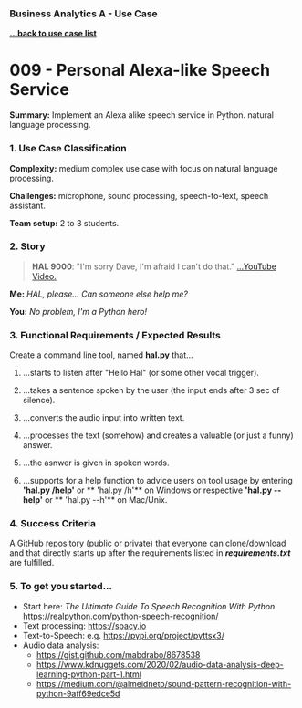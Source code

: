 ### Business Analytics A - Use Case
**[...back to use case list](/../../blob/main/README.md)**

# 009 - Personal Alexa-like Speech Service
**Summary:**  Implement an Alexa alike speech service in Python. 
natural language processing. 
### 1. Use Case Classification
**Complexity:**  medium complex use case with focus on 
natural language processing. 

**Challenges:** microphone, sound processing, speech-to-text, 
speech assistant.

**Team setup:** 2 to 3 students.

### 2. Story
> **HAL 9000**: "I'm sorry Dave, I'm afraid I can't do that."
> [...YouTube Video.](https://youtu.be/ARJ8cAGm6JE)

**Me:** *HAL, please... Can someone else help me?*   

**You:** *No problem, I'm a Python hero!*


### 3. Functional Requirements / Expected Results
Create a command line tool, named **hal.py** that... 

1. ...starts to listen after "Hello Hal" (or some other vocal trigger).


2. ...takes a sentence spoken by the user (the input ends after 3 sec of silence).


3. ...converts the audio input into written text. 


4. ...processes the text (somehow) and creates a valuable (or just a funny) 
   answer.
   

5. ...the asnwer is given in spoken words. 


6. ...supports for a help function to advice users on tool usage by entering 
   **'hal.py /help'** or ** 'hal.py /h'** on Windows or respective
   **'hal.py --help'** or  ** 'hal.py --h'** on Mac/Unix.


### 4. Success Criteria
A GitHub repository (public or private) that everyone can clone/download and that
directly starts up after the requirements listed in ***requirements.txt*** are fulfilled.

### 5. To get you started...
 - Start here: *The Ultimate Guide To Speech Recognition With Python*
   https://realpython.com/python-speech-recognition/
 - Text processing: https://spacy.io
 - Text-to-Speech: e.g. https://pypi.org/project/pyttsx3/
 - Audio data analysis:
    - https://gist.github.com/mabdrabo/8678538
    - https://www.kdnuggets.com/2020/02/audio-data-analysis-deep-learning-python-part-1.html
    - https://medium.com/@almeidneto/sound-pattern-recognition-with-python-9aff69edce5d
